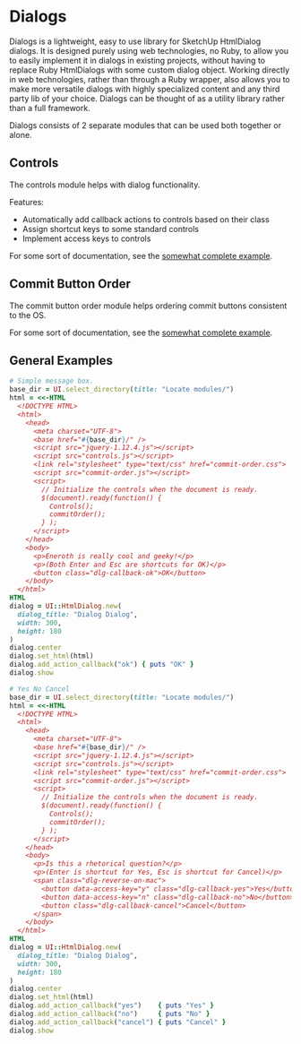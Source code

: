 # Dialogs

Dialogs is a lightweight, easy to use library for SketchUp HtmlDialog
dialogs. It is designed purely using web technologies, no Ruby, to allow you to
easily implement it in dialogs in existing projects, without having to replace
Ruby HtmlDialogs with some custom dialog object. Working directly in web
technologies, rather than through a Ruby wrapper, also allows you to make more
versatile dialogs with highly specialized content and any third party lib of
your choice. Dialogs can be thought of as a utility library rather than a full
framework.

Dialogs consists of 2 separate modules that can be used both together or alone.

## Controls

The controls module helps with dialog functionality.

Features:
- Automatically add callback actions to controls based on their class
- Assign shortcut keys to some standard controls
- Implement access keys to controls

For some sort of documentation, see the [somewhat complete example](examples/controls.html).

## Commit Button Order

The commit button order module helps ordering commit buttons consistent to the OS.

For some sort of documentation, see the [somewhat complete example](examples/commit-order.html).

## General Examples

````ruby
# Simple message box.
base_dir = UI.select_directory(title: "Locate modules/")
html = <<-HTML
  <!DOCTYPE HTML>
  <html>
    <head>
      <meta charset="UTF-8">
      <base href="#{base_dir}/" />
      <script src="jquery-1.12.4.js"></script>
      <script src="controls.js"></script>
      <link rel="stylesheet" type="text/css" href="commit-order.css">
      <script src="commit-order.js"></script>
      <script>
        // Initialize the controls when the document is ready.
        $(document).ready(function() {
          Controls();
          commitOrder();
        } );
      </script>
    </head>
    <body>
      <p>Eneroth is really cool and geeky!</p>
      <p>(Both Enter and Esc are shortcuts for OK)</p>
      <button class="dlg-callback-ok">OK</button>
    </body>
  </html>
HTML
dialog = UI::HtmlDialog.new(
  dialog_title: "Dialog Dialog",
  width: 300,
  height: 180
)
dialog.center
dialog.set_html(html)
dialog.add_action_callback("ok") { puts "OK" }
dialog.show
````

````ruby
# Yes No Cancel
base_dir = UI.select_directory(title: "Locate modules/")
html = <<-HTML
  <!DOCTYPE HTML>
  <html>
    <head>
      <meta charset="UTF-8">
      <base href="#{base_dir}/" />
      <script src="jquery-1.12.4.js"></script>
      <script src="controls.js"></script>
      <link rel="stylesheet" type="text/css" href="commit-order.css">
      <script src="commit-order.js"></script>
      <script>
        // Initialize the controls when the document is ready.
        $(document).ready(function() {
          Controls();
          commitOrder();
        } );
      </script>
    </head>
    <body>
      <p>Is this a rhetorical question?</p>
      <p>(Enter is shortcut for Yes, Esc is shortcut for Cancel)</p>
      <span class="dlg-reverse-on-mac">
        <button data-access-key="y" class="dlg-callback-yes">Yes</button>
        <button data-access-key="n" class="dlg-callback-no">No</button>
        <button class="dlg-callback-cancel">Cancel</button>
      </span>
    </body>
  </html>
HTML
dialog = UI::HtmlDialog.new(
  dialog_title: "Dialog Dialog",
  width: 300,
  height: 180
)
dialog.center
dialog.set_html(html)
dialog.add_action_callback("yes")    { puts "Yes" }
dialog.add_action_callback("no")     { puts "No" }
dialog.add_action_callback("cancel") { puts "Cancel" }
dialog.show
````
